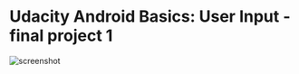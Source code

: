 # Udacity Android Basics: User Input - final project 1
![screenshot](https://github.com/amatanat/Android-Development-udacity/blob/master/FootballScore/Scoregame.png)

